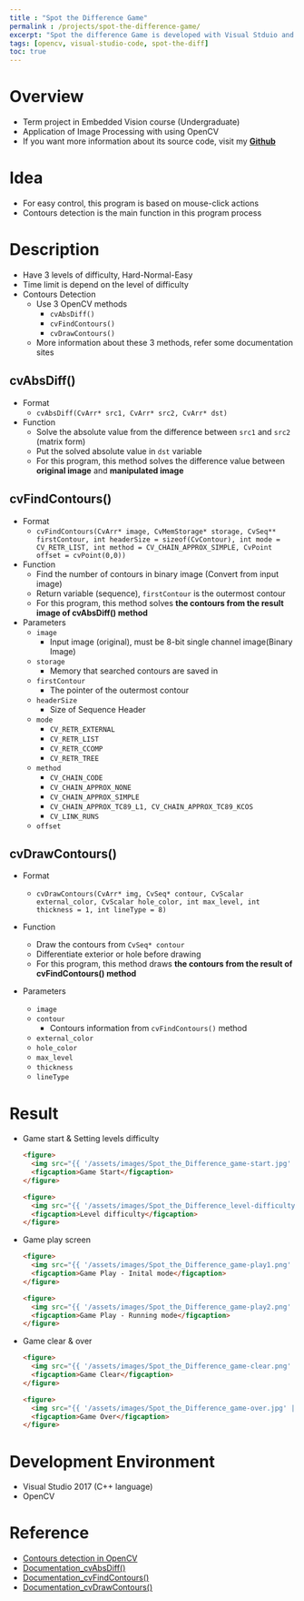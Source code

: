 ```yaml
---
title : "Spot the Difference Game"
permalink : /projects/spot-the-difference-game/
excerpt: "Spot the difference Game is developed with Visual Stduio and OpenCV. Especially, contours detection is the main function in this project."
tags: [opencv, visual-studio-code, spot-the-diff]
toc: true
---
```


# **Overview**

* Term project in Embedded Vision course (Undergraduate)
* Application of Image Processing with using OpenCV
* If you want more information about its source code, visit my **[Github](https://github.com/KeunJuSong/Spot-the-difference-Game)**

# **Idea**

* For easy control, this program is based on mouse-click actions
* Contours detection is the main function in this program process

# **Description**

* Have 3 levels of difficulty, Hard-Normal-Easy
* Time limit is depend on the level of difficulty
* Contours Detection
  * Use 3 OpenCV methods
    * ```cvAbsDiff()```
    * ```cvFindContours()```
    * ```cvDrawContours()```
  * More information about these 3 methods, refer some documentation sites

## **cvAbsDiff()**

* Format
  * ```cvAbsDiff(CvArr* src1, CvArr* src2, CvArr* dst)```
* Function
  * Solve the absolute value from the difference between ```src1``` and ```src2``` (matrix form)
  * Put the solved absolute value in ```dst``` variable
  * For this program, this method solves the difference value between **original image** and **manipulated image** 

## **cvFindContours()**

* Format
  * ```cvFindContours(CvArr* image, CvMemStorage* storage, CvSeq** firstContour, int headerSize = sizeof(CvContour), int mode = CV_RETR_LIST, int method = CV_CHAIN_APPROX_SIMPLE, CvPoint offset = cvPoint(0,0))```
* Function
  * Find the number of contours in binary image (Convert from input image)
  * Return variable (sequence), ```firstContour``` is the outermost contour
  * For this program, this method solves **the contours from the result image of cvAbsDiff() method**
* Parameters
  * ```image``` 
    * Input image (original), must be 8-bit single channel image(Binary Image)
  * ```storage```
    * Memory that searched contours are saved in
  * ```firstContour```
    * The pointer of the outermost contour
  * ```headerSize```
    * Size of Sequence Header
  * ```mode```
    * ```CV_RETR_EXTERNAL``` 
    * ```CV_RETR_LIST``` 
    * ```CV_RETR_CCOMP``` 
    * ```CV_RETR_TREE``` 
  * ```method```
    * ```CV_CHAIN_CODE```
    * ```CV_CHAIN_APPROX_NONE``` 
    * ```CV_CHAIN_APPROX_SIMPLE```   
    * ```CV_CHAIN_APPROX_TC89_L1, CV_CHAIN_APPROX_TC89_KCOS```
    * ```CV_LINK_RUNS```
  * ```offset```

## **cvDrawContours()**

* Format
  * ```cvDrawContours(CvArr* img, CvSeq* contour, CvScalar external_color, CvScalar hole_color, int max_level, int thickness = 1, int lineType = 8)```

* Function
  * Draw the contours from ```CvSeq* contour``` 
  * Differentiate exterior or hole before drawing
  * For this program, this method draws **the contours from the result of cvFindContours() method**
* Parameters
  * ```image```
  * ```contour```
    * Contours information from ```cvFindContours()``` method
  * ```external_color```
  * ```hole_color```
  * ```max_level```
  * ```thickness```
  * ```lineType```

# **Result**

* Game start & Setting levels difficulty

  ```html
  <figure>
    <img src="{{ '/assets/images/Spot_the_Difference_game-start.jpg' | relative_url }}" alt="Game start screen">
    <figcaption>Game Start</figcaption>
  </figure>
  ```

  ```html
  <figure>
    <img src="{{ '/assets/images/Spot_the_Difference_level-difficulty.png' | relative_url }}" alt="Level difficulty">
    <figcaption>Level difficulty</figcaption>
  </figure>
  ```

* Game play screen

  ```html
  <figure>
    <img src="{{ '/assets/images/Spot_the_Difference_game-play1.png' | relative_url }}" alt="Game play-inital">
    <figcaption>Game Play - Inital mode</figcaption>
  </figure>
  ```

  ```html
  <figure>
    <img src="{{ '/assets/images/Spot_the_Difference_game-play2.png' | relative_url }}" alt="Game play-run">
    <figcaption>Game Play - Running mode</figcaption>
  </figure>
  ```

* Game clear & over

  ```html
  <figure>
    <img src="{{ '/assets/images/Spot_the_Difference_game-clear.png' | relative_url }}" alt="Game Clear">
    <figcaption>Game Clear</figcaption>
  </figure>
  ```

  ```html
  <figure>
    <img src="{{ '/assets/images/Spot_the_Difference_game-over.jpg' | relative_url }}" alt="Game Over">
    <figcaption>Game Over</figcaption>
  </figure>
  ```

# **Development Environment**

* Visual Studio 2017 (C++ language)
* OpenCV

# **Reference**

* [Contours detection in OpenCV](https://m.blog.naver.com/PostView.nhn?blogId=st8123&logNo=220326837110&proxyReferer=https:%2F%2Fwww.google.com%2F)
* [Documentation_cvAbsDiff()](https://opencvlib.weebly.com/cvabs-cvabsdiff-cvabsdiffs.html)
* [Documentation_cvFindContours()](https://opencvlib.weebly.com/cvfindcontours.html)
* [Documentation_cvDrawContours()](https://opencvlib.weebly.com/cvdrawcontours.html)
